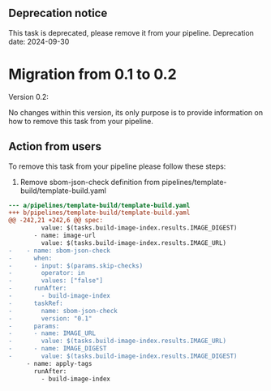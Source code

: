 ## Deprecation notice

This task is deprecated, please remove it from your pipeline.
Deprecation date: 2024-09-30

# Migration from 0.1 to 0.2

Version 0.2:

No changes within this version, its only purpose is to provide information on how to remove this task from your pipeline.

## Action from users

To remove this task from your pipeline please follow these steps:

1. Remove sbom-json-check definition from pipelines/template-build/template-build.yaml

```diff
--- a/pipelines/template-build/template-build.yaml
+++ b/pipelines/template-build/template-build.yaml
@@ -242,21 +242,6 @@ spec:
         value: $(tasks.build-image-index.results.IMAGE_DIGEST)
       - name: image-url
         value: $(tasks.build-image-index.results.IMAGE_URL)
-    - name: sbom-json-check
-      when:
-      - input: $(params.skip-checks)
-        operator: in
-        values: ["false"]
-      runAfter:
-        - build-image-index
-      taskRef:
-        name: sbom-json-check
-        version: "0.1"
-      params:
-      - name: IMAGE_URL
-        value: $(tasks.build-image-index.results.IMAGE_URL)
-      - name: IMAGE_DIGEST
-        value: $(tasks.build-image-index.results.IMAGE_DIGEST)
     - name: apply-tags
       runAfter:
         - build-image-index
```
